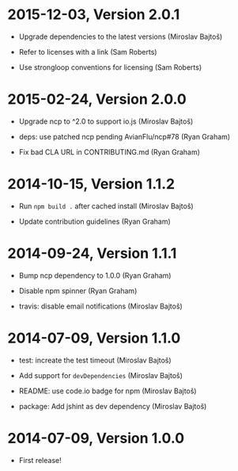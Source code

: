 2015-12-03, Version 2.0.1
=========================

 * Upgrade dependencies to the latest versions (Miroslav Bajtoš)

 * Refer to licenses with a link (Sam Roberts)

 * Use strongloop conventions for licensing (Sam Roberts)


2015-02-24, Version 2.0.0
=========================

 * Upgrade ncp to ^2.0 to support io.js (Miroslav Bajtoš)

 * deps: use patched ncp pending AvianFlu/ncp#78 (Ryan Graham)

 * Fix bad CLA URL in CONTRIBUTING.md (Ryan Graham)


2014-10-15, Version 1.1.2
=========================

 * Run `npm build .` after cached install (Miroslav Bajtoš)

 * Update contribution guidelines (Ryan Graham)


2014-09-24, Version 1.1.1
=========================

 * Bump ncp dependency to 1.0.0 (Ryan Graham)

 * Disable npm spinner (Ryan Graham)

 * travis: disable email notifications (Miroslav Bajtoš)


2014-07-09, Version 1.1.0
=========================

 * test: increate the test timeout (Miroslav Bajtoš)

 * Add support for `devDependencies` (Miroslav Bajtoš)

 * README: use code.io badge for npm (Miroslav Bajtoš)

 * package: Add jshint as dev dependency (Miroslav Bajtoš)


2014-07-09, Version 1.0.0
=========================

 * First release!
